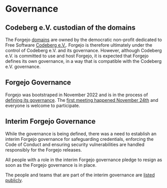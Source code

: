 # Governance

## Codeberg e.V. custodian of the domains

The Forgejo [domains](https://codeberg.org/forgejo/meta/issues/41) are owned by the democratic non-profit dedicated to Free Software [Codeberg e.V.](https://codeberg.org/Codeberg/org/src/branch/main/en/bylaws.md). Forgejo is therefore ultimately under the control of Codeberg e.V. and its governance. However, although Codeberg e.V. is committed to use and host Forgejo, it is expected that Forgejo defines its own governance, in a way that is compatible with the Codeberg e.V. governance.

## Forgejo Governance

Forgejo was bootstraped in November 2022 and is in the process of [defining its governance](https://codeberg.org/forgejo/meta/issues/19). The [first meeting happened November 24th](https://codeberg.org/forgejo/meta/issues/19#issuecomment-694460) and everyone is welcome to participate.

## Interim Forgejo Governance

While the governance is being defined, there was a need to establish an interim Forgejo governance for safeguarding credentials, enforcing the Code of Conduct and ensuring security vulnerabilities are handled responsibly for the Forgejo releases.

All people with a role in the interim Forgejo governance pledge to resign as soon as the Forgejo governance is in place.

The people and teams that are part of the interim governance are [listed publicly](https://codeberg.org/forgejo/meta/src/branch/readme/TEAMS.md).
